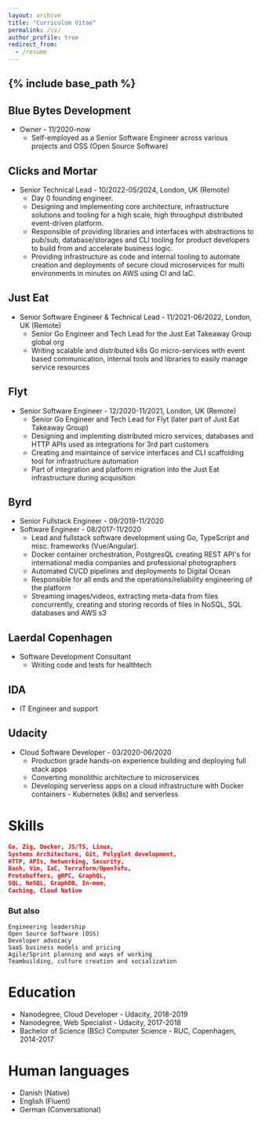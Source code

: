 ```yaml
---
layout: archive
title: "Curriculum Vitae"
permalink: /cv/
author_profile: true
redirect_from:
  - /resume
---
```


{% include base_path %}
----

## Blue Bytes Development
* Owner - 11/2020-now
  * Self-employed as a Senior Software Engineer across various projects and OSS (Open Source Software)

## Clicks and Mortar
* Senior Technical Lead - 10/2022-05/2024, London, UK (Remote) 
  * Day 0 founding engineer. 
  * Designing and implementing core architecture, infrastructure solutions and tooling for a high scale, high throughput distributed event-driven platform.
  * Responsible of providing libraries and interfaces with abstractions to pub/sub, database/storages and CLI tooling for product developers to build from and accelerate business logic.
  * Providing infrastructure as code and internal tooling to automate creation and deployments of secure cloud microservices for multi environments in minutes on AWS using CI and laC.

## Just Eat
* Senior Software Engineer & Technical Lead - 11/2021-06/2022, London, UK (Remote)
  * Senior Go Engineer and Tech Lead for the Just Eat Takeaway Group global org
  * Writing scalable and distributed k8s Go micro-services with event based communication, internal tools and libraries to easily manage service resources
  
## Flyt
* Senior Software Engineer - 12/2020-11/2021, London, UK (Remote)
  * Senior Go Engineer and Tech Lead for Flyt (later part of Just Eat Takeaway Group)
  * Designing and implemting distributed micro services, databases and HTTP APIs used as integrations for 3rd part customers
  * Creating and maintaince of service interfaces and CLI scaffolding tool for infrastructure automation
  * Part of integration and platform migration into the Just Eat infrastructure during acquisition

## Byrd
* Senior Fullstack Engineer - 09/2019-11/2020
* Software Engineer - 08/2017-11/2020
  * Lead and fullstack software development using Go, TypeScript and misc. frameworks (Vue/Angular).
  * Docker container orchestration, PostgresQL creating REST API's for international media companies and professional photographers
  * Automated CI/CD pipelines and deployments to Digital Ocean
  * Responsible for all ends and the operations/reliability engineering of the platform
  * Streaming images/videos, extracting meta-data from files concurrently, creating and storing records of files in NoSQL, SQL databases and AWS s3

## Laerdal Copenhagen
* Software Development Consultant
  * Writing code and tests for healthtech

## IDA
* IT Engineer and support
  
## Udacity
* Cloud Software Developer - 03/2020-06/2020
  * Production grade hands-on experience building and deploying full stack apps
  * Converting monolithic architecture to microservices
  * Developing serverless apps on a cloud infrastructure with Docker containers - Kubernetes (k8s) and serverless

Skills
======
```json
Go, Zig, Docker, JS/TS, Linux,
Systems Architecture, Git, Polyglot development,
HTTP, APIs, Networking, Security,
Bash, Vim, IaC, Terraform/OpenTofu,
Protobuffers, gRPC, GraphQL,
SQL, NoSQL, GraphDB, In-mem, 
Caching, Cloud Native
```

### But also
```
Engineering leadership
Open Source Software (OSS)
Developer advocacy
SaaS business models and pricing
Agile/Sprint planning and ways of working
Teambuilding, culture creation and socialization
```


Education
======
* Nanodegree, Cloud Developer - Udacity, 2018-2019
* Nanodegree, Web Specialist - Udacity, 2017-2018
* Bachelor of Science (BSc) Computer Science - RUC, Copenhagen, 2014-2017

<!--
Publications
======
  <ul>{% for post in site.publications reversed %}
    {% include archive-single-cv.html %}
  {% endfor %}</ul>
  
Talks
======
  <ul>{% for post in site.talks reversed %}
    {% include archive-single-talk-cv.html  %}
  {% endfor %}</ul>
  
Teaching
======
  <ul>{% for post in site.teaching reversed %}
    {% include archive-single-cv.html %}
  {% endfor %}</ul>
-->
  
Human languages
======
* Danish (Native)
* English (Fluent)
* German (Conversational)
